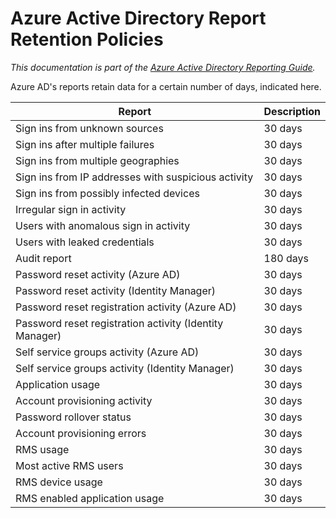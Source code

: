 <properties
    pageTitle="Azure Active Directory Report Retention Policies | Microsoft Azure"
    description="Retention policies on report data in your Azure Active Directory"
    services="active-directory"
    documentationCenter=""
    authors="kenhoff"
    manager="mbaldwin"
    editor=""/>

<tags
    ms.service="active-directory"
    ms.devlang="na"
    ms.topic="article"
    ms.tgt_pltfrm="na"
    ms.workload="identity"
    ms.date="12/07/2015"
    ms.author="kenhoff"/>

# Azure Active Directory Report Retention Policies
*This documentation is part of the [Azure Active Directory Reporting Guide](active-directory-reporting-guide.md).*

Azure AD's reports retain data for a certain number of days, indicated here.

| Report | Description |
| --- | --- |
| Sign ins from unknown sources |30 days |
| Sign ins after multiple failures |30 days |
| Sign ins from multiple geographies |30 days |
| Sign ins from IP addresses with suspicious activity |30 days |
| Sign ins from possibly infected devices |30 days |
| Irregular sign in activity |30 days |
| Users with anomalous sign in activity |30 days |
| Users with leaked credentials |30 days |
| Audit report |180 days |
| Password reset activity (Azure AD) |30 days |
| Password reset activity (Identity Manager) |30 days |
| Password reset registration activity (Azure AD) |30 days |
| Password reset registration activity (Identity Manager) |30 days |
| Self service groups activity (Azure AD) |30 days |
| Self service groups activity (Identity Manager) |30 days |
| Application usage |30 days |
| Account provisioning activity |30 days |
| Password rollover status |30 days |
| Account provisioning errors |30 days |
| RMS usage |30 days |
| Most active RMS users |30 days |
| RMS device usage |30 days |
| RMS enabled application usage |30 days |

